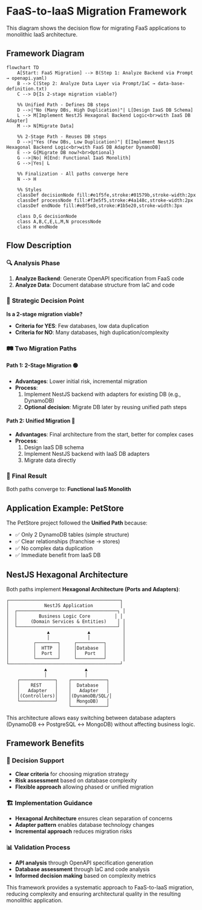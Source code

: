 # FaaS-to-IaaS Migration Framework

This diagram shows the decision flow for migrating FaaS applications to monolithic IaaS architecture.

## Framework Diagram

```mermaid
flowchart TD
    A[Start: FaaS Migration] --> B(Step 1: Analyze Backend via Prompt → openapi.yaml)
    B --> C(Step 2: Analyze Data Layer via Prompt/IaC → data-base-definition.txt)
    C --> D{Is 2-stage migration viable?}

    %% Unified Path - Defines DB steps
    D -->|"No (Many DBs, High Duplication)"| L[Design IaaS DB Schema]
    L --> M[Implement NestJS Hexagonal Backend Logic<br>with IaaS DB Adapter]
    M --> N[Migrate Data]

    %% 2-Stage Path - Reuses DB steps
    D -->|"Yes (Few DBs, Low Duplication)"| E[Implement NestJS Hexagonal Backend Logic<br>with FaaS DB Adapter DynamoDB]
    E --> G{Migrate DB now?<br>Optional}
    G -->|No| H[End: Functional IaaS Monolith]
    G -->|Yes| L

    %% Finalization - All paths converge here
    N --> H

    %% Styles
    classDef decisionNode fill:#e1f5fe,stroke:#01579b,stroke-width:2px
    classDef processNode fill:#f3e5f5,stroke:#4a148c,stroke-width:2px
    classDef endNode fill:#e8f5e8,stroke:#1b5e20,stroke-width:3px

    class D,G decisionNode
    class A,B,C,E,L,M,N processNode
    class H endNode
```

## Flow Description

### 🔍 **Analysis Phase**

1. **Analyze Backend**: Generate OpenAPI specification from FaaS code
2. **Analyze Data**: Document database structure from IaC and code

### 🤔 **Strategic Decision Point**

**Is a 2-stage migration viable?**

- **Criteria for YES**: Few databases, low data duplication
- **Criteria for NO**: Many databases, high duplication/complexity

### 🛤️ **Two Migration Paths**

#### **Path 1: 2-Stage Migration** 🟢

- **Advantages**: Lower initial risk, incremental migration
- **Process**:
  1. Implement NestJS backend with adapters for existing DB (e.g., DynamoDB)
  2. **Optional decision**: Migrate DB later by reusing unified path steps

#### **Path 2: Unified Migration** 🔴

- **Advantages**: Final architecture from the start, better for complex cases
- **Process**:
  1. Design IaaS DB schema
  2. Implement NestJS backend with IaaS DB adapters
  3. Migrate data directly

### 🎯 **Final Result**

Both paths converge to: **Functional IaaS Monolith**

## Application Example: PetStore

The PetStore project followed the **Unified Path** because:

- ✅ Only 2 DynamoDB tables (simple structure)
- ✅ Clear relationships (franchise → stores)
- ✅ No complex data duplication
- ✅ Immediate benefit from IaaS DB

## NestJS Hexagonal Architecture

Both paths implement **Hexagonal Architecture (Ports and Adapters)**:

```
┌─────────────────────────────────────────┐
│             NestJS Application          │
│  ┌─────────────────────────────────────┐ │
│  │        Business Logic Core         │ │
│  │     (Domain Services & Entities)    │ │
│  └─────────────────────────────────────┘ │
│              ▲              ▲            │
│              │              │            │
│         ┌────────┐     ┌──────────┐      │
│         │  HTTP  │     │Database  │      │
│         │  Port  │     │   Port   │      │
│         └────────┘     └──────────┘      │
└─────────────────────────────────────────┘
              ▲              ▲
              │              │
    ┌─────────────┐    ┌─────────────┐
    │    REST     │    │  Database   │
    │   Adapter   │    │   Adapter   │
    │(Controllers)│    │(DynamoDB/SQL/│
    └─────────────┘    │  MongoDB)   │
                       └─────────────┘
```

This architecture allows easy switching between database adapters (DynamoDB ↔ PostgreSQL ↔ MongoDB) without affecting business logic.

## Framework Benefits

### 🎯 **Decision Support**

- **Clear criteria** for choosing migration strategy
- **Risk assessment** based on database complexity
- **Flexible approach** allowing phased or unified migration

### 🏗️ **Implementation Guidance**

- **Hexagonal Architecture** ensures clean separation of concerns
- **Adapter pattern** enables database technology changes
- **Incremental approach** reduces migration risks

### 📊 **Validation Process**

- **API analysis** through OpenAPI specification generation
- **Database assessment** through IaC and code analysis
- **Informed decision making** based on complexity metrics

This framework provides a systematic approach to FaaS-to-IaaS migration, reducing complexity and ensuring architectural quality in the resulting monolithic application.
